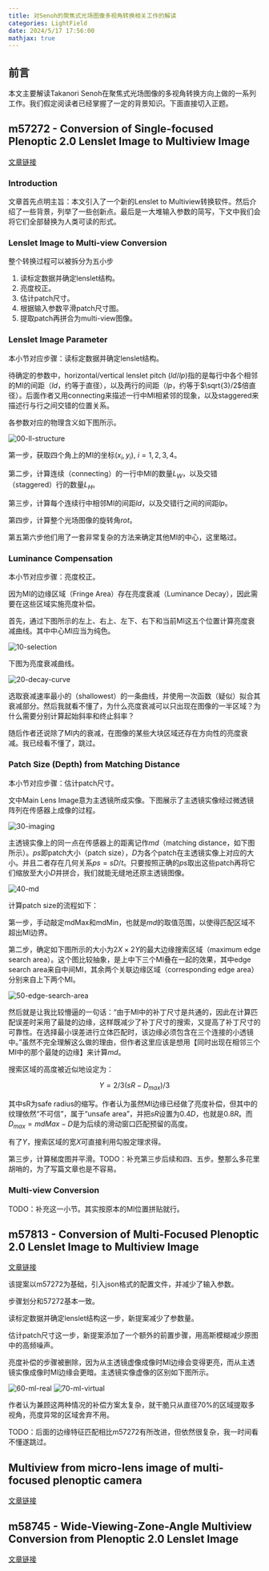 ```yaml
---
title: 对Senoh的聚焦式光场图像多视角转换相关工作的解读
categories: LightField
date: 2024/5/17 17:56:00
mathjax: true
---
```


## 前言

本文主要解读Takanori Senoh在聚焦式光场图像的多视角转换方向上做的一系列工作。我们假定阅读者已经掌握了一定的背景知识。下面直接切入正题。

## m57272 - Conversion of Single-focused Plenoptic 2.0 Lenslet Image to Multiview Image

[文章链接](https://dms.mpeg.expert/doc_end_user/current_document.php?id=79464)

### Introduction

文章首先点明主旨：本文引入了一个新的Lenslet to Multiview转换软件。然后介绍了一些背景，列举了一些创新点。最后是一大堆输入参数的简写，下文中我们会将它们全部替换为人类可读的形式。

### Lenslet Image to Multi-view Conversion

整个转换过程可以被拆分为五小步

1. 读标定数据并确定lenslet结构。
2. 亮度校正。
3. 估计patch尺寸。
4. 根据输入参数平滑patch尺寸图。
5. 提取patch再拼合为multi-view图像。

### Lenslet Image Parameter

本小节对应步骤：读标定数据并确定lenslet结构。

待确定的参数中，horizontal/vertical lenslet pitch ($ld$/$lp$)指的是每行中各个相邻的MI的间距（$ld$，约等于直径），以及两行的间距（$lp$，约等于$\sqrt{3}/2$倍直径）。后面作者又用connecting来描述一行中MI相紧邻的现象，以及staggered来描述行与行之间交错的位置关系。

各参数对应的物理含义如下图所示。

<img src="https://cdn.jsdelivr.net/gh/Starry-OvO/picx-images-hosting@master/2405_senoh-multiview/00-ll-structure.png" alt="00-ll-structure" />

第一步，获取四个角上的MI的坐标$(x_i,y_i), \ i=1,2,3,4$。

第二步，计算连续（connecting）的一行中MI的数量$L_W$，以及交错（staggered）行的数量$L_H$。

第三步，计算每个连续行中相邻MI的间距$ld$，以及交错行之间的间距$lp$。

第四步，计算整个光场图像的旋转角$rot$。

第五第六步他们用了一套非常复杂的方法来确定其他MI的中心，这里略过。

### Luminance Compensation

本小节对应步骤：亮度校正。

因为MI的边缘区域（Fringe Area）存在亮度衰减（Luminance Decay），因此需要在这些区域实施亮度补偿。

首先，通过下图所示的左上、右上、左下、右下和当前MI这五个位置计算亮度衰减曲线。其中中心MI应当为纯色。

<img src="https://cdn.jsdelivr.net/gh/Starry-OvO/picx-images-hosting@master/2405_senoh-multiview/10-selection.jpg" alt="10-selection" />

下图为亮度衰减曲线。

<img src="https://cdn.jsdelivr.net/gh/Starry-OvO/picx-images-hosting@master/2405_senoh-multiview/20-decay-curve.png" alt="20-decay-curve" />

选取衰减速率最小的（shallowest）的一条曲线，并使用一次函数（疑似）拟合其衰减部分。然后我就看不懂了，为什么亮度衰减可以只出现在图像的一半区域？为什么需要分别计算起始斜率和终止斜率？

随后作者还说除了MI内的衰减，在图像的某些大块区域还存在方向性的亮度衰减。我已经看不懂了，跳过。

### Patch Size (Depth) from Matching Distance

本小节对应步骤：估计patch尺寸。

文中Main Lens Image意为主透镜所成实像。下图展示了主透镜实像经过微透镜阵列在传感器上成像的过程。

<img src="https://cdn.jsdelivr.net/gh/Starry-OvO/picx-images-hosting@master/2405_senoh-multiview/30-imaging.png" alt="30-imaging" />

主透镜实像上的同一点在传感器上的距离记作$md$（matching distance，如下图所示）。$ps$即patch大小（patch size），$D$为各个patch在主透镜实像上对应的大小。并且二者存在几何关系$ps=sD/t$。只要按照正确的$ps$取出这些patch再将它们缩放至大小$D$并拼合，我们就能无缝地还原主透镜图像。

<img src="https://cdn.jsdelivr.net/gh/Starry-OvO/picx-images-hosting@master/2405_senoh-multiview/40-md.jpg" alt="40-md" />

计算patch size的流程如下：

第一步，手动敲定mdMax和mdMin，也就是$md$的取值范围，以使得匹配区域不超出MI边界。

第二步，确定如下图所示的大小为$2X \times 2Y$的最大边缘搜索区域（maximum edge search area）。这个图比较抽象，是上中下三个MI叠在一起的效果，其中edge search area来自中间MI，其余两个关联边缘区域（corresponding edge area）分别来自上下两个MI。

<img src="https://cdn.jsdelivr.net/gh/Starry-OvO/picx-images-hosting@master/2405_senoh-multiview/50-edge-search-area.png" alt="50-edge-search-area" />

然后就是让我比较懵逼的一句话：“由于MI中的补丁尺寸是共通的，因此在计算匹配误差时采用了最陡的边缘，这样既减少了补丁尺寸的搜索，又提高了补丁尺寸的可靠性。在选择最小误差进行立体匹配时，该边缘必须包含在三个连接的小透镜中。”虽然不完全理解这么做的理由，但作者这里应该是想用【同时出现在相邻三个MI中的那个最陡的边缘】来计算$md$。

搜索区域的高度被近似地设定为：

$$Y = 2/3 \left( sR - D_{max} \right) / 3$$

其中sR为safe radius的缩写。作者认为虽然MI边缘已经做了亮度补偿，但其中的纹理依然“不可信”，属于“unsafe area”，并把$sR$设置为$0.4D$，也就是$0.8R$。而$D_{max} = mdMax - D$是为后续的滑动窗口匹配预留的高度。

有了$Y$，搜索区域的宽$X$可直接利用勾股定理求得。

第三步，计算梯度图并平滑。TODO：补充第三步后续和四、五步。整那么多花里胡哨的，为了写篇文章也是不容易。

### Multi-view Conversion

TODO：补充这一小节。其实按原本的MI位置拼贴就行。

## m57813 - Conversion of Multi-Focused Plenoptic 2.0 Lenslet Image to Multiview Image

[文章链接](https://dms.mpeg.expert/doc_end_user/current_document.php?id=80273)

该提案以m57272为基础，引入json格式的配置文件，并减少了输入参数。

步骤划分和57272基本一致。

读标定数据并确定lenslet结构这一步，新提案减少了参数量。

估计patch尺寸这一步，新提案添加了一个额外的前置步骤，用高斯模糊减少原图中的高频噪声。

亮度补偿的步骤被删除，因为从主透镜虚像成像时MI边缘会变得更亮，而从主透镜实像成像时MI边缘会更暗。主透镜实像虚像的区别如下图所示。

<img src="https://cdn.jsdelivr.net/gh/Starry-OvO/picx-images-hosting@master/2405_senoh-multiview/60-ml-real.png" alt="60-ml-real" />

<img src="https://cdn.jsdelivr.net/gh/Starry-OvO/picx-images-hosting@master/2405_senoh-multiview/70-ml-virtual.png" alt="70-ml-virtual" />

作者认为兼顾这两种情况的补偿方案太复杂，就干脆只从直径70%的区域提取多视角，亮度异常的区域舍弃不用。

TODO：后面的边缘特征匹配相比m57272有所改进，但依然很复杂，我一时间看不懂遂跳过。

## Multiview from micro-lens image of multi-focused plenoptic camera

[文章链接](https://ieeexplore.ieee.org/document/9687243)

## m58745 - Wide-Viewing-Zone-Angle Multiview Conversion from Plenoptic 2.0 Lenslet Image

[文章链接](https://dms.mpeg.expert/doc_end_user/current_document.php?id=81475)

